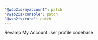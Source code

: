 ```yaml
---
"@wso2is/myaccount": patch
"@wso2is/console": patch
"@wso2is/core": patch
---
```


Revamp My Account user profile codebase

